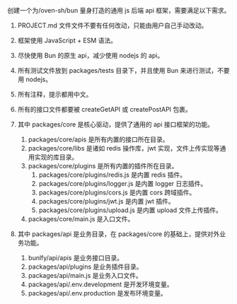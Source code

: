 创建一个为/oven-sh/bun 量身打造的通用 js 后端 api 框架，需要满足以下需求。

1. PROJECT.md 文件文件不要有任何改动，只能由用户自己手动改动。
2. 框架使用 JavaScript + ESM 语法。
3. 尽快使用 Bun 的原生 api，减少使用 nodejs 的 api。
4. 所有测试文件放到 packages/tests 目录下，并且使用 Bun 来进行测试，不要用 nodejs。
5. 所有注释，提示都用中文。
6. 所有的接口文件都要被 createGetAPI 或 createPostAPI 包裹。
7. 其中 packages/core 是核心驱动，提供了通用的 api 接口框架的功能。

    1. packages/core/apis 是所有内置的接口所在目录。
    2. packages/core/libs 是诸如 redis 操作库，jwt 实现，文件上传实现等通用实现的库目录。
    3. packages/core/plugins 是所有内置的插件所在目录。
        1. packages/core/plugins/redis.js 是内置 redis 插件。
        2. packages/core/plugins/logger.js 是内置 logger 日志插件。
        3. packages/core/plugins/cors.js 是内置 cors 跨域插件。
        4. packages/core/plugins/jwt.js 是内置 jwt 插件。
        5. packages/core/plugins/upload.js 是内置 upload 文件上传插件。
    4. packages/core/main.js 是入口文件。

8. 其中 packages/api 是业务目录，在 packages/core 的基础上，提供对外业务功能。
    1. bunlfy/api/apis 是业务接口目录。
    2. packages/api/plugins 是业务插件目录。
    3. packages/api/main.js 是业务入口文件。
    4. packages/api/.env.development 是开发环境变量。
    5. packages/api/.env.production 是发布环境变量。
